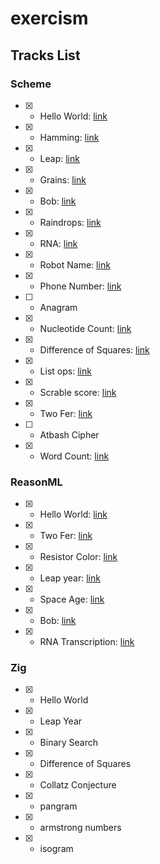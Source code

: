 # exercism

Tracks List
---

### Scheme

- [x] - Hello World: [link](https://exercism.io/my/solutions/aec52e8e31f9460a9e6197cfe97d5ac5)
- [x] - Hamming: [link](https://exercism.io/my/solutions/b622315ddac849219f5a40624f92d5e9)
- [x] - Leap: [link](https://exercism.io/my/solutions/c73525e69d644157b89c56bfa3cb4048) 
- [x] - Grains: [link](https://exercism.io/my/solutions/10777951ed9e4c2b8cc69f3f9f4874b9)
- [x] - Bob: [link](https://exercism.io/my/solutions/62ac4b28b10343858113e8b6cbdab5e0)
- [x] - Raindrops: [link](https://exercism.io/my/solutions/a8671958741545f691377c0fa8d91032)
- [x] - RNA: [link](https://exercism.io/my/solutions/7e214141d3e146edb85c843dee785444)
- [x] - Robot Name: [link](https://exercism.io/my/solutions/d183aa4174df497c9e34c45c4755c2e6)
- [x] - Phone Number: [link](https://exercism.io/my/solutions/a0d036e5700e4f03b90f6a4c88ec2ae8)
- [ ] - Anagram
- [x] - Nucleotide Count: [link](https://exercism.io/my/solutions/8b9e555479b147a89e22627a0adb088c)
- [x] - Difference of Squares: [link](https://exercism.io/my/solutions/03537bed85a94321aa1d740b552dd4d1)
- [x] - List ops: [link](https://exercism.io/my/solutions/a3297aec1d7f4d6a97222c4ad5279e92)
- [x] - Scrable score: [link](https://exercism.io/my/solutions/81907e6f341443f499e036dd57317c6e)
- [x] - Two Fer: [link](https://exercism.io/my/solutions/a966c32cea2d46deacd66f4ca400618d)
- [ ] - Atbash Cipher
- [x] - Word Count: [link](https://exercism.io/my/solutions/fd8c57e4bd98455fb96969b384dd05bf)

### ReasonML

- [x] - Hello World: [link](https://exercism.io/my/solutions/63e4ac5770674aed91dc0416f45b99e9)
- [x] - Two Fer: [link](https://exercism.io/my/solutions/e8f87b353a864283835a80264e0ec82f)
- [x] - Resistor Color: [link](https://exercism.io/my/solutions/51b6db2defd145b0a5cc5f4119e4ddf8)
- [x] - Leap year: [link](https://exercism.io/tracks/reasonml/exercises/leap/solutions/ff75f50ac5c8401588d8b237d312742c)
- [x] - Space Age: [link](https://exercism.io/my/solutions/7964ecf9b1464ad589ce793a24906952)
- [x] - Bob: [link](https://exercism.io/my/solutions/815c7ce4a39c4f9895cbdbd4c0fac08e)
- [x] - RNA Transcription: [link](https://exercism.io/my/solutions/bb55b34a391043cfbffb6490d171b2de)


### Zig

- [x] - Hello World
- [x] - Leap Year
- [x] - Binary Search
- [x] - Difference of Squares
- [x] - Collatz Conjecture
- [x] - pangram
- [x] - armstrong numbers
- [x] - isogram